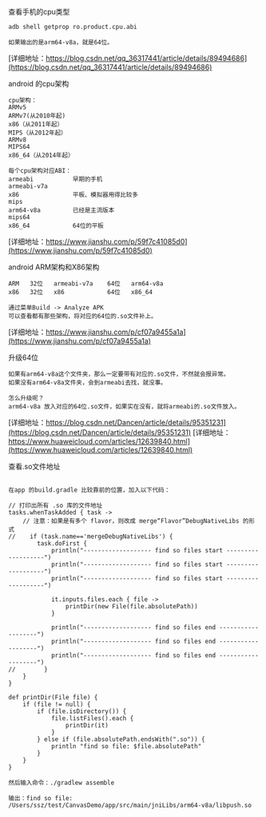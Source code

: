 

查看手机的cpu类型
```
adb shell getprop ro.product.cpu.abi

如果输出的是arm64-v8a，就是64位。

```
[详细地址：https://blog.csdn.net/qq_36317441/article/details/89494686](https://blog.csdn.net/qq_36317441/article/details/89494686)


android 的cpu架构
```
cpu架构：
ARMv5
ARMv7(从2010年起)
x86（从2011年起）
MIPS（从2012年起）
ARMv8
MIPS64
x86_64（从2014年起）

每个cpu架构对应ABI：
armeabi           早期的手机
armeabi-v7a    
x86               平板、模拟器用得比较多
mips
arm64-v8a         已经是主流版本
mips64
x86_64            64位的平板

```
[详细地址：https://www.jianshu.com/p/59f7c41085d0](https://www.jianshu.com/p/59f7c41085d0)

android ARM架构和X86架构
```
ARM   32位   armeabi-v7a    64位   arm64-v8a
x86   32位   x86            64位   x86_64

通过菜单Build -> Analyze APK 
可以查看都有那些架构，将对应的64位的.so文件补上。

```
[详细地址：https://www.jianshu.com/p/cf07a9455a1a](https://www.jianshu.com/p/cf07a9455a1a)

升级64位
```
如果有arm64-v8a这个文件夹，那么一定要带有对应的.so文件，不然就会报异常。
如果没有arm64-v8a文件夹，会到armeabi去找，就没事。

怎么升级呢？
arm64-v8a 放入对应的64位.so文件，如果实在没有，就将armeabi的.so文件放入。

```
[详细地址：https://blog.csdn.net/Dancen/article/details/95351231](https://blog.csdn.net/Dancen/article/details/95351231)
[详细地址：https://www.huaweicloud.com/articles/12639840.html](https://www.huaweicloud.com/articles/12639840.html)

查看.so文件地址
```

在app 的build.gradle 比较靠前的位置，加入以下代码：

// 打印出所有 .so 库的文件地址
tasks.whenTaskAdded { task ->
    // 注意：如果是有多个 flavor，则改成 merge“Flavor”DebugNativeLibs 的形式
//    if (task.name=='mergeDebugNativeLibs') {
        task.doFirst {
            println("------------------- find so files start -------------------")
            println("------------------- find so files start -------------------")
            println("------------------- find so files start -------------------")

            it.inputs.files.each { file ->
                printDir(new File(file.absolutePath))
            }

            println("------------------- find so files end -------------------")
            println("------------------- find so files end -------------------")
            println("------------------- find so files end -------------------")
//        }
    }
}

def printDir(File file) {
    if (file != null) {
        if (file.isDirectory()) {
            file.listFiles().each {
                printDir(it)
            }
        } else if (file.absolutePath.endsWith(".so")) {
            println "find so file: $file.absolutePath"
        }
    }
}

然后输入命令：./gradlew assemble

输出：find so file: /Users/ssz/test/CanvasDemo/app/src/main/jniLibs/arm64-v8a/libpush.so
```